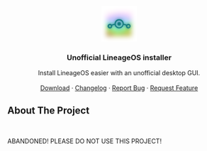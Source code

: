 <a name="readme-top"></a>
<!-- PROJECT LOGO -->
<br />
<div align="center">
<a href="https://github.com/thepyrite/unofficiallineageinstaller">
<img src="logo.png" alt="Logo" width="80" height="80">
</a>

<h3 align=\"center\">Unofficial LineageOS installer</h3>
<p align="center">
Install LineageOS easier with an unofficial desktop GUI.
<br /> 
<br /> 
<a href="https://github.com/thepyrite/unofficiallineageinstaller/releases/latest">Download</a>
·
<a href="https://github.com/thepyrite/unofficiallineageinstaller/blob/master/CHANGELOG.md">Changelog</a>
·
<a href="https://github.com/thepyrite/unofficiallineageinstaller/issues/new/choose">Report Bug</a>
·
<a href="https://github.com/thepyrite/unofficiallineageinstaller/issues/new/choose">Request Feature</a>
</p> 
</div>

<!--ABOUT THE PROJECT --> 
## About The Project <br> 
<!-- [![Product Name Screen Shot][product - screenshot]](https://example.com) ---> <br>
ABANDONED! PLEASE DO NOT USE THIS PROJECT!
